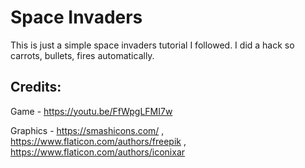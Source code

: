 # Space Invaders

This is just a simple space invaders tutorial I followed. I did a hack so carrots, bullets, fires automatically.

## Credits:

Game - https://youtu.be/FfWpgLFMI7w

Graphics - https://smashicons.com/ , https://www.flaticon.com/authors/freepik , https://www.flaticon.com/authors/iconixar